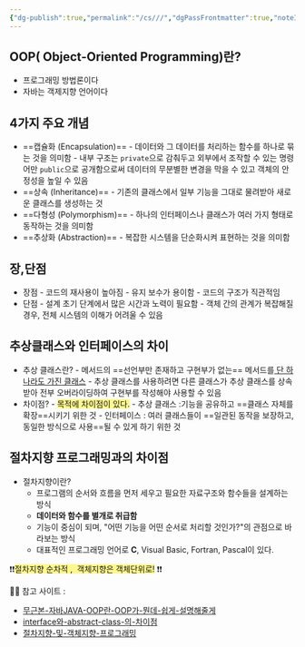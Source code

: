 ```yaml
---
{"dg-publish":true,"permalink":"/cs///","dgPassFrontmatter":true,"noteIcon":""}
---
```


## OOP( Object-Oriented Programming)란?

- 프로그래밍 방법론이다
- 자바는 객제지향 언어이다

## 4가지 주요 개념
- ==캡슐화 (Encapsulation)==
		- 데이터와 그 데이터를 처리하는 함수를 하나로 묶는 것을 의미함
		- 내부 구조는 `private`으로 감춰두고 외부에서 조작할 수 있는 명령어만 `public`으로 공개함으로써 데이터의 무분별한 변경을 막을 수 있고 객체의 안정성을 높일 수 있음
- ==상속 (Inheritance)==
		- 기존의 클래스에서 일부 기능을 그대로 물려받아 새로운 클래스를 생성하는 것
- ==다형성 (Polymorphism)==
		- 하나의 인터페이스나 클래스가 여러 가지 형태로 동작하는 것을 의미함
- ==추상화 (Abstraction)==
		- 복잡한 시스템을 단순화시켜 표현하는 것을 의미함

## 장,단점
- 장점
		- 코드의 재사용이 높아짐
		- 유지 보수가 용이함
		- 코드의 구조가 직관적임
- 단점
		- 설계 초기 단계에서 많은 시간과 노력이 필요함
		- 객체 간의 관계가 복잡해질 경우, 전체 시스템의 이해가 어려울 수 있음

## 추상클래스와 인터페이스의 차이
- 추상 클래스란?
		- 메서드의 ==선언부만 존재하고 구현부가 없는== 메서드를<u> 단 하나라도 가진 클래스</u>
		- 추상 클래스를 사용하려면 다른 클래스가 추상 클래스를 상속받아 전부 오버라이딩하여 구현부를 작성해야 사용할 수 있음 
- 차이점?
		- <span style="background:#fff88f">목적에 차이점이 있다.</span>
		- 추상 클래스 :기능을 공유하고 ==클래스 자체를 확장==시키기 위한 것
		- 인터페이스 : 여러 클래스들이 ==일관된 동작을 보장하고, 동일한 방식으로 사용==될 수 있게 하기 위한 것



## 절차지향 프로그래밍과의 차이점
- 절차지향이란?
	- 프로그램의 순서와 흐름을 먼저 세우고 필요한 자료구조와 함수들을 설계하는 방식
	- **데이터와 함수를 별개로 취급함**
	- 기능이 중심이 되며, "어떤 기능을 어떤 순서로 처리할 것인가?"의 관점으로 바라보는 방식
	- 대표적인 프로그래밍 언어로 **C**, Visual Basic, Fortran, Pascal이 있다.


❗❗<span style="background:#fff88f">절차지향 순차적 ,  객체지향은 객체단위로!</span> ❗❗





🙋‍♀️ 참고 사이트 : 

- [무근본-자바JAVA-OOP란-OOP가-뭔데-쉽게-설명해줄게](https://sangki19.tistory.com/entry/%EB%AC%B4%EA%B7%BC%EB%B3%B8-%EC%9E%90%EB%B0%94JAVA-OOP%EB%9E%80-OOP%EA%B0%80-%EB%AD%94%EB%8D%B0-%EC%89%BD%EA%B2%8C-%EC%84%A4%EB%AA%85%ED%95%B4%EC%A4%84%EA%B2%8C)
- [interface와-abstract-class-의-차이점](https://www.inflearn.com/community/questions/236439/interface%EC%99%80-abstract-class-%EC%9D%98-%EC%B0%A8%EC%9D%B4%EC%A0%90?srsltid=AfmBOooSFR2hH8X041UpyvriTsFGg5RTXfGuD5mTDrZABYS_DdTSXm0b)
- [절차지향-및-객체지향-프로그래밍](https://velog.io/@goblin820/%EC%A0%88%EC%B0%A8%EC%A7%80%ED%96%A5-%EB%B0%8F-%EA%B0%9D%EC%B2%B4%EC%A7%80%ED%96%A5-%ED%94%84%EB%A1%9C%EA%B7%B8%EB%9E%98%EB%B0%8D)